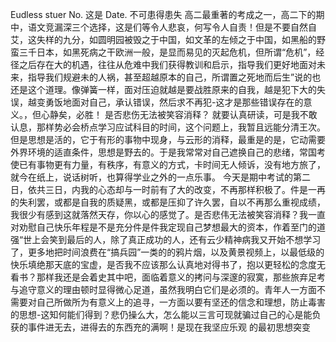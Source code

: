 Eudless stuer
No.
这是
Date.
不可患得患失
高二最重著的考成之一，高二下的期中，语文竞漏深三个选择，这是们等令人悲哀，何写令人自责！但是不要自然自艾，这失样的九分，如圆明园被毁之于中国，如文革的左倾之于中国，如黑船的野蛮三千日本，如黑死病之干欧洲一般，是显而易见的灭起危机，但所谓“危机”，经径之后存在大的机遇，往往从危难中我们获得教训和启示，指导我们更好地面对未来，指导我们规避未的人祸，甚至超越原本的自己，所谓置之死地而后生”说的也还是这个道理。像弹簧一样，面对压迫就越是要战胜原来的自我，越是犯下大的失误，越变勇饭地面对自己，承认错误，然后求不再犯-这才是那些错误存在的意义。，但心静矣，必胜！
是否悲伤无法被笑容消释？
就要认真研读，可是我不敢认息，那样势必会桥点学习应试科目的时间，这个问题上，我暂且远能分清王次。但是思想是活的，它于有形的事物中现身，与云形的消释，最重是的是，它动需要外界环境的适直条件，思想是野去的。于是我常常对自己遮换自己的悲绪，常国考使已有事物更有力量，有秩序，有意义的方式，卡时间无人倾诉，没有地方旅了，就今在纸上，说话树听，也算得学业之外的一点乐事。
今天是期中考试的第二日，依共三日，内我的心态却与一时前有了大的改变，不再那样积极了。件是一再的失利罢，或都是自我的质疑黑，或都是压抑了许久罢，自以不再那么重视成绩，我很少有感到这就落然天存，你以心的感觉了。是否悲伟无法被笑容消释？我一直对劝慰自己快乐年程是不是充分件是件我定现自己梦想最大的资本，作着至门的道强“世上会笑到最后的人，除了真正成功的人，还有云少精神病我又开始不想学习了，更多地把时间浪费在“搞兵园”一类的的鸦片烟，以及黄景视频上，以最低级的快乐填绝那天底的宝虚，是否我不应该那么认真地对得书了，抱以更轻松的念度无看书？那样我还是会着史其中吧，面临着意义的拷问与深邃的寂寞，那些旅弃足考与追守意义的理由顿时显得微心足道，虽然我明白它们是必须的。青年人一方面不需要对自己所做所为有意义上的追寻，一方面以要有坚还的信念和理想，防止毒害的思想-这知何能们得到？悲仍操么大，怎么能以三言可现就骗过自己的心是能负获的事件进无去，进得去的东西充的满啊！是现在我坚应乐观
的最初思想突变
